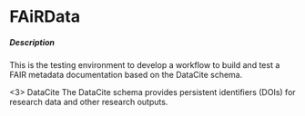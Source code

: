 # FAiRData

<h5> Description </h5>
This is the testing environment to develop a workflow to build and test a FAIR metadata documentation based on the DataCite schema. </br>

<3> DataCite </h3>
The DataCite schema provides persistent identifiers (DOIs) for research data and other research outputs. <br>
